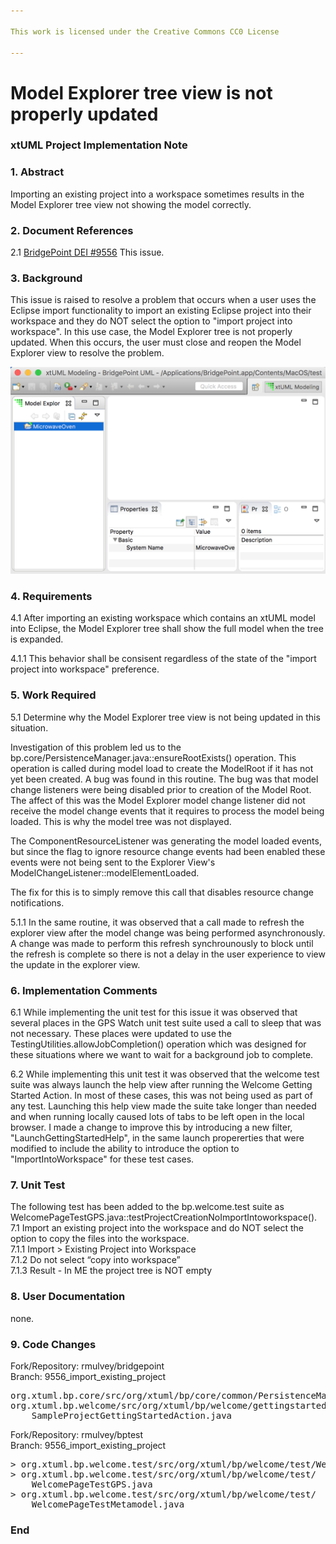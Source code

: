 ```yaml
---

This work is licensed under the Creative Commons CC0 License

---
```


# Model Explorer tree view is not properly updated  
### xtUML Project Implementation Note

### 1. Abstract

Importing an existing project into a workspace sometimes results in the Model Explorer tree view not showing the model correctly.  

### 2. Document References

<a id="2.1"></a>2.1 [BridgePoint DEI #9556](https://support.onefact.net/issues/9556) This issue.  

### 3. Background

This issue is raised to resolve a problem that occurs when a user uses the Eclipse import functionality to import an existing
Eclipse project into their workspace and they do NOT select the option to "import project into workspace". In this use case, the Model Explorer tree is not properly updated. When this occurs, the user must close and reopen the Model Explorer view to resolve the problem.  

![Image showing the problem](9556_before_fix.png)

### 4. Requirements

4.1 After importing an existing workspace which contains an xtUML model into 
Eclipse, the Model Explorer tree shall show the full model when the tree is expanded.  

4.1.1 This behavior shall be consisent regardless of the state of the "import project into workspace" preference.


### 5. Work Required

5.1 Determine why the Model Explorer tree view is not being updated in this situation.  

Investigation of this problem led us to the bp.core/PersistenceManager.java::ensureRootExists() operation. 
This operation is called during model load to create the ModelRoot if it has not yet been created. A bug was found 
in this routine. The bug was that model change listeners were being disabled prior to creation of the Model Root. The affect of this was the Model Explorer model change listener did not receive the model change events that it requires to process the model being loaded. This is why the model tree was not displayed.  

The ComponentResourceListener was generating the model loaded events, but since the flag to ignore
resource change events had been enabled these events were not being sent to the Explorer View's 
ModelChangeListener::modelElementLoaded.

The fix for this is to simply remove this call that disables resource change notifications.

5.1.1 In the same routine, it was observed that a call made to refresh the explorer view after the model change was being performed asynchronously. A change was made to perform this refresh synchrounously to block until the refresh is complete so there is not a delay in the user experience to view the update in the explorer view.  


### 6. Implementation Comments

6.1 While implementing the unit test for this issue it was observed that several 
places in the GPS Watch unit test suite used a call to sleep that was not necessary. 
These places were updated to use the TestingUtilities.allowJobCompletion() operation 
which was designed for these situations where we want to wait for a background job to complete.  

6.2 While implementing this unit test it was observed that the welcome test suite was always launch the 
help view after running the Welcome Getting Started Action. In most of these cases, this was not being 
used as part of any test. Launching this help view made the suite take longer than needed and when 
running locally caused lots of tabs to be left open in the local browser. I made a change to improve
this by introducing a new filter, "LaunchGettingStartedHelp", in the same launch propererties that were 
modified to include the ability to introduce the option to "ImportIntoWorkspace" for these test cases.  

### 7. Unit Test

The following test has been added to the bp.welcome.test suite 
as WelcomePageTestGPS.java::testProjectCreationNoImportIntoworkspace().   
7.1 Import an existing project into the workspace and do NOT select the option to copy the files into the workspace.  
7.1.1 Import > Existing Project into Workspace  
7.1.2 Do not select “copy into workspace”  
7.1.3 Result - In ME the project tree is NOT empty  


### 8. User Documentation

none. 

### 9. Code Changes

Fork/Repository: rmulvey/bridgepoint  
Branch: 9556_import_existing_project  

<pre>
org.xtuml.bp.core/src/org/xtuml/bp/core/common/PersistenceManager.java
org.xtuml.bp.welcome/src/org/xtuml/bp/welcome/gettingstarted/
    SampleProjectGettingStartedAction.java
</pre>

Fork/Repository: rmulvey/bptest  
Branch: 9556_import_existing_project  

<pre>
> org.xtuml.bp.welcome.test/src/org/xtuml/bp/welcome/test/WelcomePageTest.java
> org.xtuml.bp.welcome.test/src/org/xtuml/bp/welcome/test/
    WelcomePageTestGPS.java
> org.xtuml.bp.welcome.test/src/org/xtuml/bp/welcome/test/
    WelcomePageTestMetamodel.java
</pre>

### End

